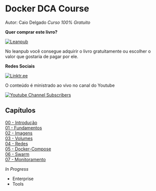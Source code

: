 # Docker DCA Course 
Autor: Caio Delgado
_Curso 100% Gratuito_ 

**Quer comprar este livro?**  

[![Leanpub](https://img.shields.io/website?down_color=blue&down_message=dockerdca&label=leanpub&logo=leanpub&style=for-the-badge&up_color=blue&up_message=dockerdca&url=https%3A%2F%2Fleanpub.com%2Fdockerdca%2F)](https://leanpub.com/dockerdca/)


No leanpub você consegue adquirir o livro gratuitamente ou escolher o valor que gostaria de pagar por ele. 


**Redes Sociais**  

[![Linktr.ee](https://img.shields.io/website?down_message=caiodelgadonew&label=LINKTR.EE&logo=linktree&style=for-the-badge&up_message=caiodelgadonew&url=https%3A%2F%2Flinktr.ee%2Fcaiodelgadonew)](https://linktr.ee/caiodelgadonew)


O conteúdo é ministrado ao vivo no canal do Youtube  

[![Youtube Channel Subscribers](https://img.shields.io/youtube/channel/subscribers/UCQnpN5AUd36lnMHuIl_rihA?label=YOUTUBE&logo=youtube&style=for-the-badge&logoColor=red)](https://www.youtube.com/caiodelgadonew) 


## Capítulos
[00 - Introdução](manuscript/00-intro.md)  
[01 - Fundamentos](manuscript/01-fundamentos.md)  
[02 - Imagens](manuscript/02-imagens.md)  
[03 - Volumes](manuscript/03-volumes.md)  
[04 - Redes](manuscript/04-redes.md)  
[05 - Docker-Compose](manuscript/05-docker-compose.md)  
[06 - Swarm](manuscript/06-swarm.md)  
[07 - Monitoramento](manuscript/07-monitoring.md)  


_In Progress_
* Enterprise
* Tools
